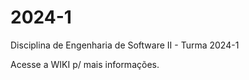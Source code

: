 # 2024-1
Disciplina de Engenharia de Software II - Turma 2024-1


Acesse a WIKI p/ mais informações.

